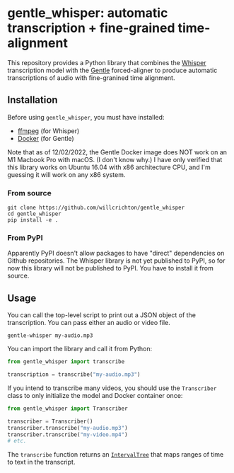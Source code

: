 # gentle_whisper: automatic transcription + fine-grained time-alignment

This repository provides a Python library that combines the [Whisper](https://github.com/openai/whisper) transcription model with the
[Gentle](https://github.com/lowerquality/gentle/) forced-aligner to produce automatic transcriptions of audio with fine-granined time alignment.

## Installation

Before using `gentle_whisper`, you must have installed:
* [ffmpeg](https://github.com/FFmpeg/FFmpeg) (for Whisper)
* [Docker](https://www.docker.com/) (for Gentle)

Note that as of 12/02/2022, the Gentle Docker image does NOT work on an M1 Macbook Pro with macOS. (I don't know why.) 
I have only verified that this library works on Ubuntu 16.04 with x86 architecture CPU, and I'm guessing it will work on any x86 system.

### From source

```
git clone https://github.com/willcrichton/gentle_whisper
cd gentle_whisper
pip install -e .
```

### From PyPI

Apparently PyPI doesn't allow packages to have "direct" dependencies on Github repositories. The Whisper library is not yet published to PyPI, so for now
this library will not be published to PyPI. You have to install it from source.

## Usage

You can call the top-level script to print out a JSON object of the transcription. You can pass either an audio or video file.

```
gentle-whisper my-audio.mp3
```

You can import the library and call it from Python:

```python
from gentle_whisper import transcribe

transcription = transcribe("my-audio.mp3")
```

If you intend to transcribe many videos, you should use the `Transcriber` class to only initialize the model and Docker container once:

```python
from gentle_whisper import Transcriber

transcriber = Transcriber()
transcriber.transcribe("my-audio.mp3")
transcriber.transcribe("my-video.mp4")
# etc.
```

The `transcribe` function returns an [`IntervalTree`](https://github.com/chaimleib/intervaltree/) that maps ranges of time to text in the transcript.
